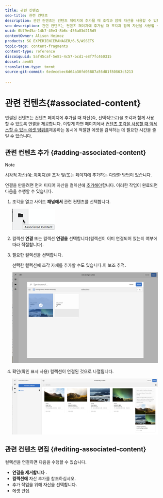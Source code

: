 ```yaml
---
title: 관련 컨텐츠
seo-title: 관련 컨텐츠
description: 관련 컨텐츠는 컨텐츠 페이지에 추가될 때 조각과 함께 자산을 사용할 수 있도록(선택 사항) 연결을 제공합니다.
seo-description: 관련 컨텐츠는 컨텐츠 페이지에 추가될 때 조각과 함께 자산을 사용할 수 있도록(선택 사항) 연결을 제공합니다.
uuid: 0b79e45a-14b7-40e3-8b6c-456a83d215d5
contentOwner: Alison Heimoz
products: SG_EXPERIENCEMANAGER/6.5/ASSETS
topic-tags: content-fragments
content-type: reference
discoiquuid: 5af45caf-5e85-4c57-bcd1-e8f7fc460315
docset: aem65
translation-type: tm+mt
source-git-commit: 6edecebec6d64a30fd05887a56d81f80863c5213

---
```



# 관련 컨텐츠{#associated-content}

연결된 컨텐츠는 컨텐츠 페이지에 추가될 때 자산(즉, 선택적으로)을 조각과 함께 사용할 수 있도록 연결을 제공합니다. 이렇게 하면 페이지에서 [컨텐츠 조각을 사용할 때 액세스할 수 있는 에셋 범위를](/help/sites-authoring/content-fragments.md#using-associated-content)제공하는 동시에 적절한 에셋을 검색하는 데 필요한 시간을 줄일 수 있습니다.

## 관련 컨텐츠 추가 {#adding-associated-content}

>[!NOTE]
>
>[시각적 자산(예: 이미지)](/help/assets/content-fragments.md#fragments-with-visual-assets)을 조각 및/또는 페이지에 추가하는 다양한 방법이 있습니다.

연결을 만들려면 먼저 미디어 자산을 컬렉션에 [추가해야](/help/assets/managing-collections-touch-ui.md#adding-assets-to-a-collection)합니다. 이러한 작업이 완료되면 다음을 수행할 수 있습니다.

1. 조각을 열고 사이드 **패널에서** 관련 컨텐츠를 선택합니다.

   ![chlimage_1-207](assets/chlimage_1-207.png)

1. 컬렉션 **연결** 또는 컬렉션 **연결을** 선택합니다(컬렉션이 이미 연결되어 있는지 여부에 따라 적절합니다).
1. 필요한 컬렉션을 선택합니다.

   선택한 컬렉션에 조각 자체를 추가할 수도 있습니다.이 보조 추적.

   ![cfm-6420-04](assets/cfm-6420-04.png)

1. 확인(확인 표시 사용) 컬렉션이 연결된 것으로 나열됩니다.

   ![cfm-6420-05](assets/cfm-6420-05.png)

## 관련 컨텐츠 편집 {#editing-associated-content}

컬렉션을 연결하면 다음을 수행할 수 있습니다.

* **연결을 제거합니다** .
* **컬렉션에** 자산 추가를 참조하십시오.
* 추가 작업을 위해 자산을 선택합니다.
* 에셋 편집.


